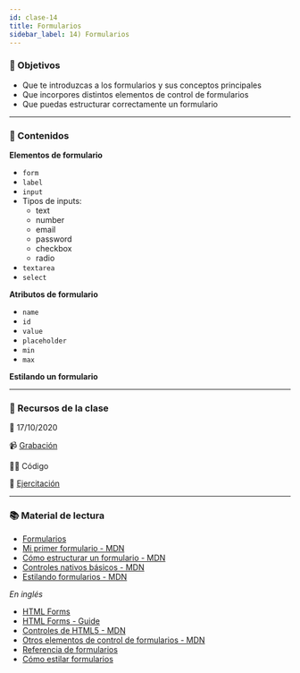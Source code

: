 ```yaml
---
id: clase-14
title: Formularios
sidebar_label: 14) Formularios
---
```


### 🏁 Objetivos

- Que te introduzcas a los formularios y sus conceptos principales
- Que incorpores distintos elementos de control de formularios
- Que puedas estructurar correctamente un formulario

---

### 📝 Contenidos

**Elementos de formulario**

- `form`
- `label`
- `input`
- Tipos de inputs:
  - text
  - number
  - email
  - password
  - checkbox
  - radio
- `textarea`
- `select`

**Atributos de formulario**

- `name`
- `id`
- `value`
- `placeholder`
- `min`
- `max`

**Estilando un formulario**

---

### 🚀 Recursos de la clase

📆 17/10/2020

📹 [Grabación](https://us02web.zoom.us/rec/share/7d3N9VHWO8LWsawuQBzRCNoC8wwhYBWvrFsCBSKwXmCS2mP10-BF_75bABZl66g.wYq4PeqxgM4CDdgt)

👩‍💻 Código

💪 [Ejercitación](https://github.com/Ada-IT/ejercicios-frontend/blob/master/modulo-2/ejercicios/21-formularios.md)

---

### 📚 Material de lectura

- [Formularios](https://frontend.adaitw.org/docs/html-css/hc05)
- [Mi primer formulario - MDN](https://developer.mozilla.org/es/docs/Learn/HTML/Forms/Your_first_HTML_form)
- [Cómo estructurar un formulario - MDN](https://developer.mozilla.org/es/docs/Learn/HTML/Forms/How_to_structure_an_HTML_form)
- [Controles nativos básicos - MDN](https://developer.mozilla.org/es/docs/Learn/HTML/Forms/The_native_form_widgets)
- [Estilando formularios - MDN](https://developer.mozilla.org/es/docs/Learn/HTML/Forms/Styling_HTML_forms)

_En inglés_

- [HTML Forms](https://marksheet.io/html-forms.html)
- [HTML Forms - Guide](https://www.internetingishard.com/html-and-css/forms/)
- [Controles de HTML5 - MDN](https://developer.mozilla.org/en-US/docs/Learn/Forms/HTML5_input_types)
- [Otros elementos de control de formularios - MDN](https://developer.mozilla.org/en-US/docs/Learn/Forms/Other_form_controls)
- [Referencia de formularios](https://htmlreference.io/forms/)
- [Cómo estilar formularios](https://blog.logrocket.com/how-to-style-forms-with-css-a-beginners-guide/)
